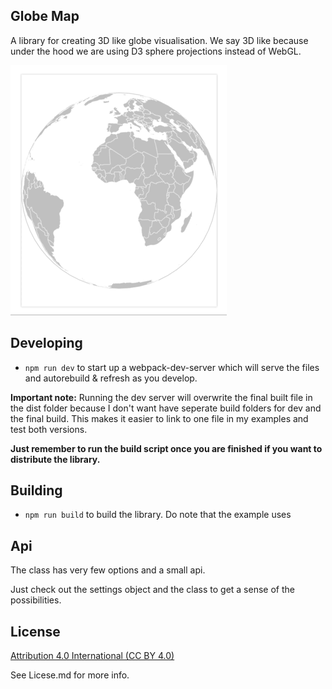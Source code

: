 ## Globe Map

A library for creating 3D like globe visualisation. We say 3D like because under the hood we are using D3 sphere projections instead of WebGL.

![video](./readme-video.gif)

## Developing

- ``` npm run dev ``` to start up a webpack-dev-server which will serve the files and autorebuild & refresh as you develop.

**Important note:** Running the dev server will overwrite the final built file in the dist folder because I don't want have seperate build folders for dev and the final build. This makes it easier to link to one file in my examples and test both versions. 

**Just remember to run the build script once you are finished if you want to distribute the library.**

## Building

- ``` npm run build ``` to build the library. Do note that the example uses 


## Api

The class has very few options and a small api. 

Just check out the settings object and the class to get a sense of the possibilities.

## License

[Attribution 4.0 International (CC BY 4.0)](https://creativecommons.org/licenses/by/4.0/)

See Licese.md for more info.
